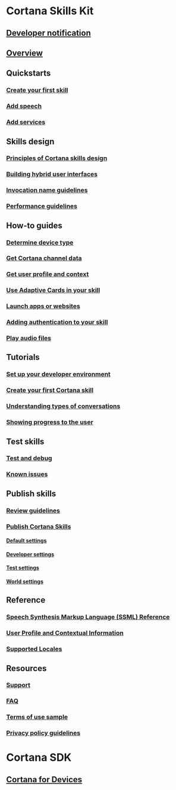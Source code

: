 # Cortana Skills Kit  

## [Developer notification](./index.yml)
## [Overview](./index.yml)  

## Quickstarts  
### [Create your first skill](./index.yml)  
### [Add speech](./index.yml)  
### [Add services](./index.yml)  

## Skills design  
### [Principles of Cortana skills design](./index.yml)  
### [Building hybrid user interfaces](./index.yml)
### [Invocation name guidelines](./index.yml)  
### [Performance guidelines](./index.yml)  

## How-to guides  
### [Determine device type](./index.yml)  
### [Get Cortana channel data](./index.yml)  
### [Get user profile and context](./index.yml)  
### [Use Adaptive Cards in your skill](./index.yml)  
### [Launch apps or websites](./index.yml)  
### [Adding authentication to your skill](./index.yml)  
### [Play audio files](./index.yml)  

## Tutorials  
### [Set up your developer environment](./index.yml)  
### [Create your first Cortana skill](./index.yml)  
### [Understanding types of conversations](./index.yml)
### [Showing progress to the user](./index.yml)  

## Test skills  
### [Test and debug](./index.yml)  
### [Known issues](./index.yml)  

## Publish skills  
### [Review guidelines](./index.yml)  
### [Publish Cortana Skills](./index.yml)
#### [Default settings](./index.yml)
#### [Developer settings](./index.yml)
#### [Test settings](./index.yml)
#### [World settings](./index.yml)

## Reference  
### [Speech Synthesis Markup Language (SSML) Reference](./index.yml)  
### [User Profile and Contextual Information](./index.yml)  
### [Supported Locales](./index.yml)  

## Resources  
### [Support](./index.yml)  
### [FAQ](./index.yml)  
### [Terms of use sample](./index.yml)  
### [Privacy policy guidelines](./index.yml)  

# Cortana SDK
## [Cortana for Devices](https://developer.microsoft.com/cortana/devices)